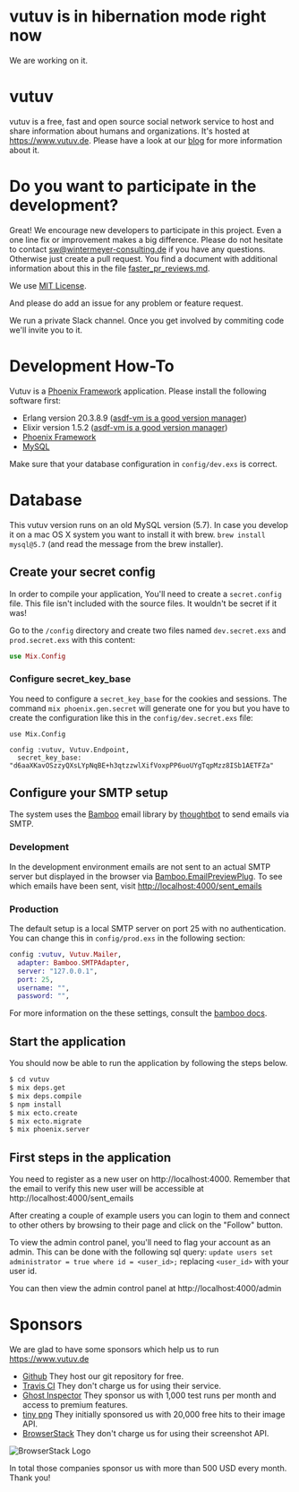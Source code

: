 # vutuv is in hibernation mode right now

We are working on it.

# vutuv

vutuv is a free, fast and open source social network service to host and share information about humans and organizations. It's hosted at https://www.vutuv.de. Please have a look at our [blog](https://medium.com/@vutuv) for more information about it.

# Do you want to participate in the development?

Great! We encourage new developers to participate in this project. Even a one line fix or improvement makes a big difference. Please do not hesitate to contact sw@wintermeyer-consulting.de if you have any questions. Otherwise just create a pull request. You find a document with additional information about this in the file [faster_pr_reviews.md](https://github.com/vutuv/vutuv/blob/master/faster_pr_reviews.md).

We use [MIT License](https://mit-license.org/).

And please do add an issue for any problem or feature request.

We run a private Slack channel. Once you get involved by commiting code we'll invite you to it.

# Development How-To

Vutuv is a [Phoenix Framework](http://www.phoenixframework.org/) application. Please install the following software first:

- Erlang version 20.3.8.9 ([asdf-vm is a good version manager](https://github.com/asdf-vm/asdf)) 
- Elixir version 1.5.2 ([asdf-vm is a good version manager](https://github.com/asdf-vm/asdf))
- [Phoenix Framework](http://www.phoenixframework.org/)
- [MySQL](http://www.mysql.com/)

Make sure that your database configuration in `config/dev.exs` is correct.

# Database

This vutuv version runs on an old MySQL version (5.7). In case you develop it on a mac OS X system you want to install it with brew. `brew install mysql@5.7` (and read the message from the brew installer).

## Create your secret config

In order to compile your application, You'll need to create a `secret.config` file.
This file isn't included with the source files. It wouldn't be secret if it was!

Go to the `/config` directory and create two files named
`dev.secret.exs` and `prod.secret.exs` with this content:
```elixir
use Mix.Config
```

### Configure secret_key_base

You need to configure a `secret_key_base` for the cookies and sessions. The command `mix phoenix.gen.secret` will generate one for you but you have to create the configuration like this in the `config/dev.secret.exs` file:
```
use Mix.Config

config :vutuv, Vutuv.Endpoint,
  secret_key_base: "d6aaXKavOSzzyQXsLYpNqBE+h3qtzzwlXifVoxpPP6uoUYgTqpMzz8ISb1AETFZa"
```

## Configure your SMTP setup

The system uses the [Bamboo](https://github.com/thoughtbot/bamboo) email
library by [thoughtbot](https://thoughtbot.com/) to send emails via SMTP.

### Development

In the development environment emails are not sent to an actual SMTP
server but displayed in the browser via [Bamboo.EmailPreviewPlug](https://hexdocs.pm/bamboo/Bamboo.EmailPreviewPlug.html). To see which emails have been sent, visit [http://localhost:4000/sent_emails](http://localhost:4000/sent_emails)

### Production

The default setup is a local SMTP server on port 25 with no authentication. You can change this in `config/prod.exs` in the following section:
```elixir
config :vutuv, Vutuv.Mailer,
  adapter: Bamboo.SMTPAdapter,
  server: "127.0.0.1",
  port: 25,
  username: "",
  password: "",
```
For more information on the these settings, consult the [bamboo docs](https://github.com/thoughtbot/bamboo).

## Start the application

You should now be able to run the application by following the steps below.

```bash
$ cd vutuv
$ mix deps.get
$ mix deps.compile
$ npm install
$ mix ecto.create
$ mix ecto.migrate
$ mix phoenix.server
```

## First steps in the application

You need to register as a new user on http://localhost:4000. 
Remember that the email to verify this new user will be accessible at http://localhost:4000/sent_emails

After creating a couple of example users you can login to them and
connect to other others by browsing to their page and click on the "Follow" button.

To view the admin control panel, you'll need to flag your account as an admin. This can be done with the following sql query:
`update users set administrator = true where id = <user_id>;`
replacing `<user_id>` with your user id.

You can then view the admin control panel at http://localhost:4000/admin

# Sponsors

We are glad to have some sponsors which help us to run https://www.vutuv.de

- [Github](https://github.com)
  They host our git repository for free.
- [Travis CI](BrowserStack)
  They don't charge us for using their service.
- [Ghost Inspector](https://ghostinspector.com)
  They sponsor us with 1,000 test runs per month and access to premium features.
- [tiny png](https://tinypng.com)
  They initially sponsored us with 20,000 free hits to their image API.
- [BrowserStack](https://www.browserstack.com)
  They don't charge us for using their screenshot API.

![BrowserStack Logo](https://raw.githubusercontent.com/vutuv/vutuv/master/misc/Browserstack-logo@2x.png)


In total those companies sponsor us with more than 500 USD every month. Thank you!
